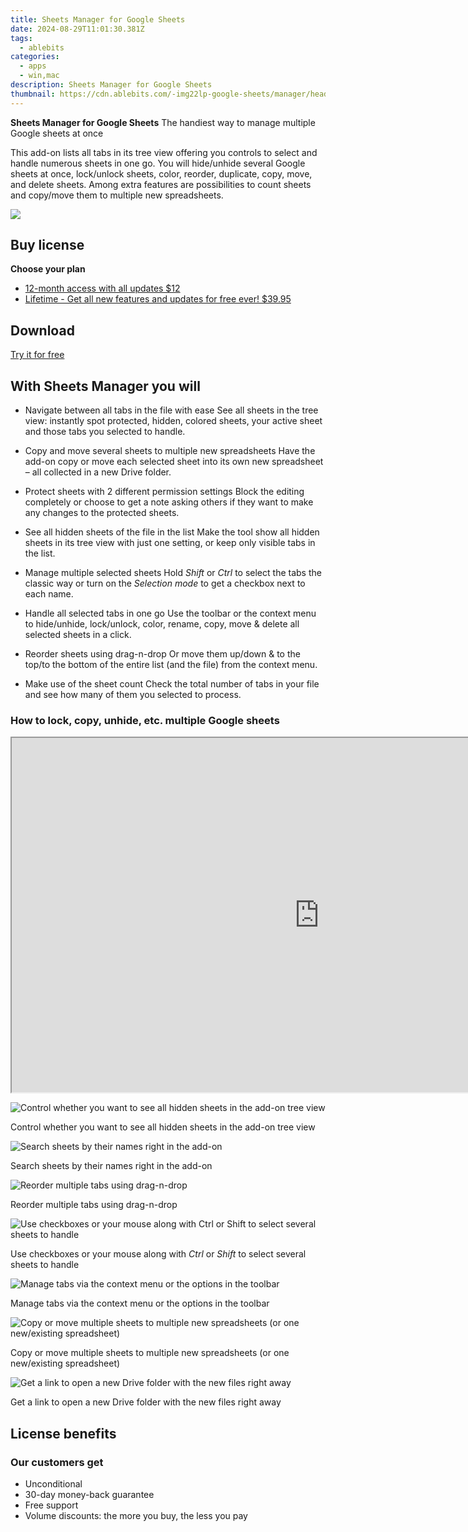 ```yaml
---
title: Sheets Manager for Google Sheets
date: 2024-08-29T11:01:30.381Z
tags: 
  - ablebits
categories: 
  - apps
  - win,mac
description: Sheets Manager for Google Sheets
thumbnail: https://cdn.ablebits.com/-img22lp-google-sheets/manager/header-cover.webp
---
```


**Sheets Manager for Google Sheets**
The handiest way to manage multiple Google sheets at once

This add-on lists all tabs in its tree view offering you controls to select and handle numerous sheets in one go. You will hide/unhide several Google sheets at once, lock/unlock sheets, color, reorder, duplicate, copy, move, and delete sheets. Among extra features are possibilities to count sheets and copy/move them to multiple new spreadsheets.

![](https://cdn.ablebits.com/-img22lp-google-sheets/manager/header-cover.webp)

## Buy license

**Choose your plan**

- [12-month access with all updates $12](https://secure.2checkout.com/order/checkout.php?PRODS=37019667&QTY=1&AFFILIATE=108875&CART=1&CARD=2&DESIGN_TYPE=2&SHORT_FORM=1&COUPON=TrSbrExp-MnrAdns-01&CLEAN_CART=ALL&SRC=website)
- [Lifetime - Get all new features and updates for free ever! $39.95](https://secure.2checkout.com/order/checkout.php?PRODS=37019695&QTY=1&AFFILIATE=108875&CART=1&CARD=2&DESIGN_TYPE=2&SHORT_FORM=1&CLEAN_CART=ALL&SRC=website)

## Download

[Try it for free](https://workspace.google.com/marketplace/app/sheets_manager/909103320266)


## With Sheets Manager you will

-   Navigate between all tabs in the file with ease See all sheets in the tree view: instantly spot protected, hidden, colored sheets, your active sheet and those tabs you selected to handle.
-   Copy and move several sheets to multiple new spreadsheets Have the add-on copy or move each selected sheet into its own new spreadsheet – all collected in a new Drive folder.
-   Protect sheets with 2 different permission settings Block the editing completely or choose to get a note asking others if they want to make any changes to the protected sheets.
-   See all hidden sheets of the file in the list Make the tool show all hidden sheets in its tree view with just one setting, or keep only visible tabs in the list.

-   Manage multiple selected sheets Hold _Shift_ or _Ctrl_ to select the tabs the classic way or turn on the _Selection mode_ to get a checkbox next to each name.
-   Handle all selected tabs in one go Use the toolbar or the context menu to hide/unhide, lock/unlock, color, rename, copy, move & delete all selected sheets in a click.
-   Reorder sheets using drag-n-drop Or move them up/down & to the top/to the bottom of the entire list (and the file) from the context menu.
-   Make use of the sheet count Check the total number of tabs in your file and see how many of them you selected to process.

### How to lock, copy, unhide, etc. multiple Google sheets

 

<iframe loading="lazy" width="984" height="567" class="" src="https://www.youtube-nocookie.com/embed/OvKFj3SPRw0" allow="encrypted-media" allowfullscreen=""></iframe>

 ![Control whether you want to see all hidden sheets in the add-on tree view](https://cdn.ablebits.com/-img22lp-google-sheets/manager/show-hidden-sheets.png)

Control whether you want to see all hidden sheets in the add-on tree view

 ![Search sheets by their names right in the add-on](https://cdn.ablebits.com/-img22lp-google-sheets/manager/find-sheets.png)

Search sheets by their names right in the add-on

 ![Reorder multiple tabs using drag-n-drop](https://cdn.ablebits.com/-img22lp-google-sheets/manager/reorder-sheets.png)

Reorder multiple tabs using drag-n-drop

 ![Use checkboxes or your mouse along with <em>Ctrl</em> or <em>Shift</em> to select several sheets to handle](https://cdn.ablebits.com/-img22lp-google-sheets/manager/manage-multiple-sheets.png)

Use checkboxes or your mouse along with _Ctrl_ or _Shift_ to select several sheets to handle

 ![Manage tabs via the context menu or the options in the toolbar](https://cdn.ablebits.com/-img22lp-google-sheets/manager/context-menu.png)

Manage tabs via the context menu or the options in the toolbar

 ![Copy or move multiple sheets to multiple new spreadsheets (or one new/existing spreadsheet)](https://cdn.ablebits.com/-img22lp-google-sheets/manager/move-to-multiple-new-spreadsheets.png)

Copy or move multiple sheets to multiple new spreadsheets (or one new/existing spreadsheet)

 ![Get a link to open a new Drive folder with the new files right away](https://cdn.ablebits.com/-img22lp-google-sheets/manager/open-new-drive-folder.png)

Get a link to open a new Drive folder with the new files right away

## License benefits

### Our customers get

- Unconditional
- 30-day money-back guarantee
- Free support
- Volume discounts: the more you buy, the less you pay 